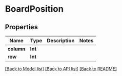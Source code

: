 # BoardPosition

## Properties

 Name       | Type    | Description | Notes 
------------|---------|-------------|-------
 **column** | **Int** |             |
 **row**    | **Int** |             |

[[Back to Model list]](../README.md#documentation-for-models) [[Back to API list]](../README.md#documentation-for-api-endpoints) [[Back to README]](../README.md)


